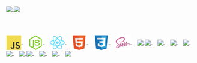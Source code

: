 <a href="https://github.com/giosepeluiz">
  <img align="center" height=165 src="https://github-readme-stats.vercel.app/api?username=giosepeluiz&show_icons=true&locale=pt-br&bg_color=1D1E21&title_color=FFAE34&border_color=FFAE34&text_color=FFFFFF&icon_color=EB0000" />
</a>
<a href="https://github.com/giosepeluiz">
  <img align="center" height=165 src="https://github-readme-stats.vercel.app/api/top-langs/?username=giosepeluiz&layout=compact&locale=pt-br&bg_color=1D1E21&border_color=FFAE34&title_color=FFAE34&text_color=FFFFFF&icon_color=EB0000" />
</a>

<br><br>

<a href="https://github.com/giosepeluiz">
  <img align="center" height=40 src="https://raw.githubusercontent.com/devicons/devicon/9f4f5cdb393299a81125eb5127929ea7bfe42889/icons/javascript/javascript-original.svg" />
</a>
⠀
<a href="https://github.com/giosepeluiz">
  <img align="center" height=40 src="https://raw.githubusercontent.com/devicons/devicon/9f4f5cdb393299a81125eb5127929ea7bfe42889/icons/nodejs/nodejs-original.svg" />
</a>
⠀
<a href="https://github.com/giosepeluiz">
  <img align="center" height=40 src="https://raw.githubusercontent.com/devicons/devicon/9f4f5cdb393299a81125eb5127929ea7bfe42889/icons/react/react-original.svg" />
</a>
⠀
<a href="https://github.com/giosepeluiz">
  <img align="center" height=40 src="https://raw.githubusercontent.com/devicons/devicon/9f4f5cdb393299a81125eb5127929ea7bfe42889/icons/html5/html5-original.svg" />
</a>
⠀
<a href="https://github.com/giosepeluiz">
  <img align="center" height=40 src="https://raw.githubusercontent.com/devicons/devicon/9f4f5cdb393299a81125eb5127929ea7bfe42889/icons/css3/css3-original.svg" />
</a>
⠀
<a href="https://github.com/giosepeluiz">
  <img align="center" height=40 src="https://raw.githubusercontent.com/devicons/devicon/9f4f5cdb393299a81125eb5127929ea7bfe42889/icons/sass/sass-original.svg" />
</a>
⠀
<a href="https://github.com/giosepeluiz">
  <img align="center" height=20 src="https://i.pinimg.com/originals/fc/d0/30/fcd0300deb4fd92735c20a6ea91ec1ca.png" />
  <img align="center" height=20 src="https://i.pinimg.com/originals/fc/d0/30/fcd0300deb4fd92735c20a6ea91ec1ca.png" />
</a>
⠀
<a href="https://github.com/giosepeluiz">
  <img align="center" height=40 src="https://upload.wikimedia.org/wikipedia/commons/thumb/9/9a/Visual_Studio_Code_1.35_icon.svg/1024px-Visual_Studio_Code_1.35_icon.svg.png" />
</a>
⠀
<a href="https://github.com/giosepeluiz">
  <img align="center" height=40 src="https://raw.githubusercontent.com/microsoft/terminal/master/res/terminal.ico" />
</a>
⠀
<a href="https://github.com/giosepeluiz">
  <img align="center" height=40 src="https://images.squarespace-cdn.com/content/v1/57d128aad482e9cbbd02db5e/1578046235797-MCP6KPOLLF8NQNX07DW1/ke17ZwdGBToddI8pDm48kISUb3EsU-0MjSEihYgifUFZw-zPPgdn4jUwVcJE1ZvWEtT5uBSRWt4vQZAgTJucoTqqXjS3CfNDSuuf31e0tVEXiZB9OBSjUIbgh0g53R00w-JIArbwqKl5ni5feqAlPRur-lC0WofN0YB1wFg-ZW0/Affinity+Photo.png" />
</a>
⠀
<a href="https://github.com/giosepeluiz">
  <img align="center" height=40 src="https://images.squarespace-cdn.com/content/v1/57d128aad482e9cbbd02db5e/1578046235615-9XEWCKPYWGSQSDDDOLRW/ke17ZwdGBToddI8pDm48kISUb3EsU-0MjSEihYgifUFZw-zPPgdn4jUwVcJE1ZvWEtT5uBSRWt4vQZAgTJucoTqqXjS3CfNDSuuf31e0tVEXiZB9OBSjUIbgh0g53R00w-JIArbwqKl5ni5feqAlPRur-lC0WofN0YB1wFg-ZW0/Affinity+Designer.png" />
</a>
⠀
<a href="https://github.com/giosepeluiz">
  <img align="center" height=20 src="https://i.pinimg.com/originals/fc/d0/30/fcd0300deb4fd92735c20a6ea91ec1ca.png" />
  <img align="center" height=20 src="https://i.pinimg.com/originals/fc/d0/30/fcd0300deb4fd92735c20a6ea91ec1ca.png" />
</a>
⠀
<a href="https://facebook.com/giosepeluiz" target="_blank">
  <img align="center" height=40 src="https://image.flaticon.com/icons/png/512/1384/1384053.png" />
</a>
⠀
<a href="https://www.linkedin.com/in/giosepeluiz/" target="_blank">
  <img align="center" height=40 src="https://image.flaticon.com/icons/png/512/174/174857.png" />
</a>
⠀
<a href="https://www.reddit.com/u/giosepeluiz" target="_blank">
  <img align="center" height=40 src="https://image.flaticon.com/icons/png/512/1384/1384067.png" />
</a>
<br><br>
